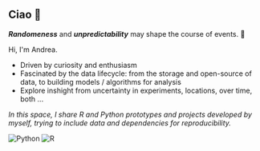 ## Ciao 👋

***Randomeness*** and ***unpredictability*** may shape the course of events. 🔮

Hi, I'm Andrea.

- Driven by curiosity and enthusiasm
- Fascinated by the data lifecycle: from the storage and open-source of data, to building models / algorithms for analysis
- Explore inshight from uncertainty in experiments, locations, over time, both ...


*In this space, I share R and Python prototypes and projects developed by myself, trying to include data and dependencies for reproducibility.*

![Python](https://img.shields.io/badge/python-3670A0?style=for-the-badge&logo=python&logoColor=ffdd54) ![R](https://img.shields.io/badge/r-%23276DC3.svg?style=for-the-badge&logo=r&logoColor=white)
